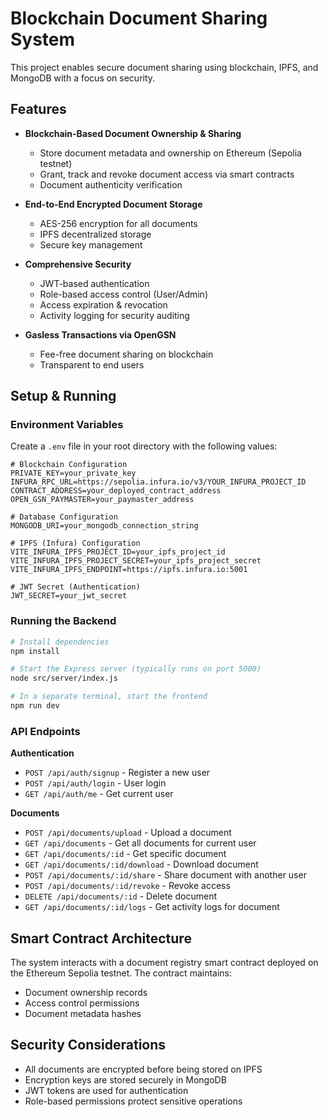 
# Blockchain Document Sharing System

This project enables secure document sharing using blockchain, IPFS, and MongoDB with a focus on security.

## Features

- **Blockchain-Based Document Ownership & Sharing**
  - Store document metadata and ownership on Ethereum (Sepolia testnet)
  - Grant, track and revoke document access via smart contracts
  - Document authenticity verification

- **End-to-End Encrypted Document Storage**
  - AES-256 encryption for all documents
  - IPFS decentralized storage
  - Secure key management

- **Comprehensive Security**
  - JWT-based authentication
  - Role-based access control (User/Admin)
  - Access expiration & revocation
  - Activity logging for security auditing

- **Gasless Transactions via OpenGSN**
  - Fee-free document sharing on blockchain
  - Transparent to end users

## Setup & Running

### Environment Variables

Create a `.env` file in your root directory with the following values:

```
# Blockchain Configuration
PRIVATE_KEY=your_private_key
INFURA_RPC_URL=https://sepolia.infura.io/v3/YOUR_INFURA_PROJECT_ID
CONTRACT_ADDRESS=your_deployed_contract_address
OPEN_GSN_PAYMASTER=your_paymaster_address

# Database Configuration
MONGODB_URI=your_mongodb_connection_string

# IPFS (Infura) Configuration
VITE_INFURA_IPFS_PROJECT_ID=your_ipfs_project_id
VITE_INFURA_IPFS_PROJECT_SECRET=your_ipfs_project_secret
VITE_INFURA_IPFS_ENDPOINT=https://ipfs.infura.io:5001

# JWT Secret (Authentication)
JWT_SECRET=your_jwt_secret
```

### Running the Backend

```bash
# Install dependencies
npm install

# Start the Express server (typically runs on port 5000)
node src/server/index.js

# In a separate terminal, start the frontend
npm run dev
```

### API Endpoints

**Authentication**
- `POST /api/auth/signup` - Register a new user
- `POST /api/auth/login` - User login
- `GET /api/auth/me` - Get current user

**Documents**
- `POST /api/documents/upload` - Upload a document
- `GET /api/documents` - Get all documents for current user
- `GET /api/documents/:id` - Get specific document
- `GET /api/documents/:id/download` - Download document
- `POST /api/documents/:id/share` - Share document with another user
- `POST /api/documents/:id/revoke` - Revoke access
- `DELETE /api/documents/:id` - Delete document
- `GET /api/documents/:id/logs` - Get activity logs for document

## Smart Contract Architecture

The system interacts with a document registry smart contract deployed on the Ethereum Sepolia testnet. The contract maintains:

- Document ownership records
- Access control permissions
- Document metadata hashes

## Security Considerations

- All documents are encrypted before being stored on IPFS
- Encryption keys are stored securely in MongoDB
- JWT tokens are used for authentication
- Role-based permissions protect sensitive operations
